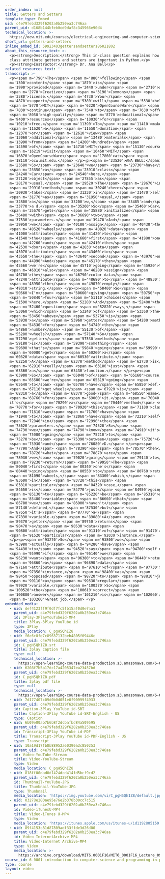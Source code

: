 ```yaml
---
order_index: null
title: Getters and Setters
template_type: Embed
uid: c4e79febd329f6202a0b250ea3c746aa
parent_uid: d168b144bfeb0cd9daf8c345966e90d4
technical_location: >-
  https://ocw.mit.edu/courses/electrical-engineering-and-computer-science/6-0001-introduction-to-computer-science-and-programming-in-python-fall-2016/in-class-questions-and-video-solutions/lecture-9/getters-and-setters
short_url: getters-and-setters
inline_embed_id: 59923403gettersandsetters86021802
about_this_resource_text: >-
  <p><strong>Description:</strong> This in-class question explains how and why
  class attribute getters and setters are important in Python.</p>
  <p><strong>Instructor:</strong> Dr. Ana Bell</p>
related_resources_text: ''
transcript: >-
  <p><span m='790'>The</span> <span m='880'>following</span> <span
  m='1300'>content</span> <span m='1870'>is</span> <span
  m='1990'>provided</span> <span m='2440'>under</span> <span m='2710'>a</span>
  <span m='2770'>Creative</span> <span m='3190'>Commons</span> <span
  m='3580'>license.</span> <span m='4730'>Your</span> <span
  m='4870'>support</span> <span m='5380'>will</span> <span m='5530'>help</span>
  <span m='5770'>MIT</span> <span m='6220'>OpenCourseWare</span> <span
  m='7030'>continue</span> <span m='7540'>to</span> <span m='7630'>offer</span>
  <span m='8050'>high-quality</span> <span m='8770'>educational</span> <span
  m='9400'>resources</span> <span m='10030'>for</span> <span
  m='10210'>free.</span> <span m='11390'>To</span> <span m='11410'>make</span>
  <span m='11620'>a</span> <span m='11650'>donation</span> <span
  m='12370'>or</span> <span m='12610'>view</span> <span
  m='13060'>additional</span> <span m='13480'>materials</span> <span
  m='13990'>from</span> <span m='14200'>hundreds</span> <span
  m='14590'>of</span> <span m='14710'>MIT</span> <span m='15130'>courses,</span>
  <span m='16219'>visit</span> <span m='16450'>MIT</span> <span
  m='16870'>OpenCourseWare</span> <span m='17860'>at</span> <span
  m='18110'>ocw.mit.edu.</span> </p><p><span m='23520'>ANA BELL:</span> <span
  m='23580'>So</span> <span m='23640'>we</span> <span m='23730'>have</span>
  <span m='23850'>a</span> <span m='23910'>class</span> <span
  m='24240'>Car</span> <span m='24540'>here,</span> <span
  m='27120'>object</span> <span m='27855'>as</span> <span
  m='28170'>usual.</span> <span m='29520'>The</span> <span m='29670'>init</span>
  <span m='29910'>method</span> <span m='30240'>here</span> <span
  m='30930'>takes</span> <span m='31230'>in</span> <span m='31470'>self</span>
  <span m='31770'>as</span> <span m='31950'>usual,</span> <span
  m='32800'>a</span> <span m='33200'>w,</span> <span m='33485'>and</span> <span
  m='33770'>a d.</span> <span m='35260'>So</span> <span m='35460'>Car</span>
  <span m='35670'>gets</span> <span m='35880'>initialized</span> <span
  m='36480'>with</span> <span m='36690'>two</span> <span
  m='37530'>parameters.</span> <span m='39470'>And</span> <span
  m='39950'>we</span> <span m='40100'>assign</span> <span m='40430'>the</span>
  <span m='40520'>wheels</span> <span m='40820'>data</span> <span
  m='41000'>attribute</span> <span m='41420'>to</span> <span
  m='41540'>the</span> <span m='41660'>first</span> <span m='41990'>one</span>
  <span m='42260'>and</span> <span m='42410'>the</span> <span
  m='42530'>doors</span> <span m='42830'>data</span> <span
  m='43070'>attribute</span> <span m='43460'>to</span> <span
  m='43550'>the</span> <span m='43640'>second</span> <span m='43970'>one.</span>
  <span m='44990'>And</span> <span m='45170'>then</span> <span
  m='45560'>we're</span> <span m='45710'>going</span> <span m='45920'>to</span>
  <span m='46010'>also</span> <span m='46280'>assign</span> <span
  m='46700'>the</span> <span m='46790'>color data</span> <span
  m='47240'>attribute</span> <span m='48680'>to</span> <span m='48830'>be</span>
  <span m='48950'>the</span> <span m='49070'>empty</span> <span
  m='49310'>string.</span> </p><p><span m='50460'>So</span> <span
  m='50560'>I'm</span> <span m='50660'>giving</span> <span m='50750'>you</span>
  <span m='50840'>four</span> <span m='51110'>choices</span> <span
  m='51590'>here.</span> <span m='52280'>And</span> <span m='52400'>the</span>
  <span m='52460'>question</span> <span m='52820'>says,</span> <span
  m='53060'>which</span> <span m='53240'>of</span> <span m='53360'>the</span>
  <span m='53450'>above</span> <span m='53750'>is</span> <span
  m='53930'>a</span> <span m='53960'>getter</span> <span m='54200'>method</span>
  <span m='54530'>for</span> <span m='54740'>the</span> <span
  m='54860'>number</span> <span m='55130'>of</span> <span
  m='55280'>wheels?</span> <span m='57140'>So</span> <span
  m='57290'>getter</span> <span m='57530'>method</span> <span
  m='59180'>is</span> <span m='59390'>something</span> <span
  m='59690'>that's</span> <span m='59840'>going</span> <span m='59990'>to</span>
  <span m='60080'>get</span> <span m='60260'>a</span> <span
  m='60320'>data</span> <span m='60530'>attribute.</span> <span
  m='62250'>A</span> <span m='62370'>method</span> <span m='62730'>is</span>
  <span m='62910'>really</span> <span m='63180'>just</span> <span
  m='63360'>a</span> <span m='63430'>function.</span> </p><p><span
  m='63900'>So</span> <span m='65040'>of</span> <span m='65160'>course,</span>
  <span m='65500'>we're</span> <span m='65519'>going</span> <span
  m='65640'>to</span> <span m='65700'>have</span> <span m='65850'>def.</span>
  <span m='67110'>get_wheels</span> <span m='67920'>is</span> <span
  m='68310'>a</span> <span m='68370'>good</span> <span m='68550'>name</span>
  <span m='68760'>for</span> <span m='69000'>it.</span> <span m='70040'>Since
  it's</span> <span m='70290'>a</span> <span m='70440'>method</span> <span
  m='70770'>for</span> <span m='70920'>this</span> <span m='71100'>class,</span>
  <span m='71610'>we</span> <span m='71760'>have</span> <span
  m='71940'>to</span> <span m='72060'>have</span> <span m='72210'>self</span>
  <span m='72840'>in</span> <span m='72990'>the</span> <span
  m='73620'>parameters.</span> <span m='74520'>So</span> <span
  m='74730'>we</span> <span m='74790'>know</span> <span m='74910'>it's</span>
  <span m='75000'>going</span> <span m='75210'>to</span> <span
  m='75270'>be</span> <span m='75390'>between</span> <span m='75720'>C</span>
  <span m='75930'>and</span> <span m='76080'>D.</span> </p><p><span
  m='77790'>And</span> <span m='78390'>so</span> <span m='78570'>then</span>
  <span m='78720'>what</span> <span m='78870'>are</span> <span
  m='78930'>we</span> <span m='79020'>going</span> <span m='79140'>to</span>
  <span m='79230'>return?</span> <span m='79950'>The</span> <span
  m='80040'>first</span> <span m='80340'>one's</span> <span
  m='80440'>going</span> <span m='80550'>to</span> <span m='80760'>return</span>
  <span m='81090'>wheels,</span> <span m='83300'>which,</span> <span
  m='83600'>in</span> <span m='83720'>this</span> <span
  m='83810'>particular</span> <span m='84320'>case,</span> <span
  m='84650'>is</span> <span m='84770'>just</span> <span m='84950'>going</span>
  <span m='85130'>to</span> <span m='85220'>be</span> <span m='85310'>a</span>
  <span m='85400'>variable</span> <span m='86660'>that</span> <span
  m='86780'>we</span> <span m='86900'>haven't</span> <span
  m='87140'>defined,</span> <span m='87530'>but</span> <span
  m='87650'>it's</span> <span m='87770'>a</span> <span
  m='87830'>variable.</span> <span m='89080'>A</span> <span
  m='89370'>getter</span> <span m='89750'>returns</span> <span
  m='90470'>a</span> <span m='90530'>data</span> <span
  m='90800'>attribute</span> <span m='91310'>of</span> <span m='91470'>a</span>
  <span m='91520'>particular</span> <span m='92030'>instance.</span>
  </p><p><span m='93270'>So</span> <span m='93800'>we</span> <span
  m='93980'>actually</span> <span m='94280'>have</span> <span
  m='94430'>to</span> <span m='94520'>say</span> <span m='94700'>self dot</span>
  <span m='95990'>if</span> <span m='96140'>we</span> <span
  m='96230'>want</span> <span m='96380'>to</span> <span m='96440'>return</span>
  <span m='96860'>a</span> <span m='96890'>data</span> <span
  m='97160'>attribute</span> <span m='97610'>of</span> <span m='97730'>an</span>
  <span m='97850'>instance,</span> <span m='98400'>as</span> <span
  m='98450'>opposed</span> <span m='98720'>to</span> <span m='98810'>just</span>
  <span m='99110'>a</span> <span m='99530'>regular</span> <span
  m='99920'>variable.</span> <span m='100370'>So</span> <span
  m='100520'>the</span> <span m='100610'>correct</span> <span
  m='100880'>answer</span> <span m='101210'>is</span> <span m='102060'>D.</span>
  <span m='103260'>Great job.</span> </p>
embedded_media:
  - uid: def4123ff9f0df7fc5fb15af0d0e7aa1
    parent_uid: c4e79febd329f6202a0b250ea3c746aa
    id: 3Play-3PlayYouTubeid-MP4
    title: 3Play-3Play YouTube id
    type: 3Play
    media_location: C_pgH5QhIZ8
  - uid: f6c6c8fe7c89637132beb4805f09446c
    parent_uid: c4e79febd329f6202a0b250ea3c746aa
    id: C_pgH5QhIZ8.srt
    title: 3play caption file
    type: null
    technical_location: >-
      https://open-learning-course-data-production.s3.amazonaws.com/6-0001-introduction-to-computer-science-and-programming-in-python-fall-2016/f6c6c8fe7c89637132beb4805f09446c_C_pgH5QhIZ8.srt
  - uid: 6208f7b5a17dc17a4205347ea23457bd
    parent_uid: c4e79febd329f6202a0b250ea3c746aa
    id: C_pgH5QhIZ8.pdf
    title: 3play pdf file
    type: null
    technical_location: >-
      https://open-learning-course-data-production.s3.amazonaws.com/6-0001-introduction-to-computer-science-and-programming-in-python-fall-2016/6208f7b5a17dc17a4205347ea23457bd_C_pgH5QhIZ8.pdf
  - uid: 7d177407c09d0b0d051e0f90999f4933
    parent_uid: c4e79febd329f6202a0b250ea3c746aa
    id: Caption-3Play YouTube id-SRT
    title: Caption-3Play YouTube id-SRT-English - US
    type: Caption
  - uid: 6b09e00ab7b6b8f2dcbafbd84a509595
    parent_uid: c4e79febd329f6202a0b250ea3c746aa
    id: Transcript-3Play YouTube id-PDF
    title: Transcript-3Play YouTube id-PDF-English - US
    type: Transcript
  - uid: 10a19d17fb8b88952a60390a3c850253
    parent_uid: c4e79febd329f6202a0b250ea3c746aa
    id: Video-YouTube-Stream
    title: Video-YouTube-Stream
    type: Video
    media_location: C_pgH5QhIZ8
  - uid: 818ff00dad0d1424dcd414fd5bcf9cd2
    parent_uid: c4e79febd329f6202a0b250ea3c746aa
    id: Thumbnail-YouTube-JPG
    title: Thumbnail-YouTube-JPG
    type: Thumbnail
    media_location: 'https://img.youtube.com/vi/C_pgH5QhIZ8/default.jpg'
  - uid: 03278e280ae95e76e2b378b30cc7c515
    parent_uid: c4e79febd329f6202a0b250ea3c746aa
    id: Video-iTunesU-MP4
    title: Video-iTunes U-MP4
    type: Video
    media_location: 'https://itunes.apple.com/us/itunes-u/id1192805159'
  - uid: 89f4153c81d87809adf33ffde3d26d00
    parent_uid: c4e79febd329f6202a0b250ea3c746aa
    id: Video-InternetArchive-MP4
    title: Video-Internet Archive-MP4
    type: Video
    media_location: >-
      https://archive.org/download/MIT6.0001F16/MIT6_0001F16_Lecture_09_exercise_01_300k.mp4
course_id: 6-0001-introduction-to-computer-science-and-programming-in-python-fall-2016
type: course
layout: video
---
```

